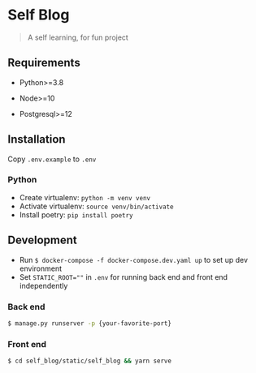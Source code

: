 # Self Blog

> A self learning, for fun project

## Requirements

- Python>=3.8

- Node>=10

- Postgresql>=12

## Installation

Copy `.env.example` to `.env`

### Python
- Create virtualenv: `python -m venv venv`
- Activate virtualenv: `source venv/bin/activate`
- Install poetry: `pip install poetry`

## Development
- Run `$ docker-compose -f docker-compose.dev.yaml up` to set up dev environment
- Set `STATIC_ROOT=""` in `.env` for running back end and front end independently
### Back end
```bash
$ manage.py runserver -p {your-favorite-port}
```
### Front end
```bash
$ cd self_blog/static/self_blog && yarn serve
```
